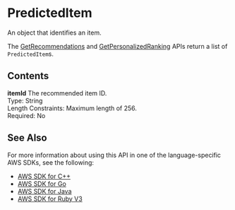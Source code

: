 # PredictedItem<a name="API_RS_PredictedItem"></a>

An object that identifies an item\.

The [GetRecommendations](API_RS_GetRecommendations.md) and [GetPersonalizedRanking](API_RS_GetPersonalizedRanking.md) APIs return a list of `PredictedItem`s\.

## Contents<a name="API_RS_PredictedItem_Contents"></a>

 **itemId**   <a name="personalize-Type-RS_PredictedItem-itemId"></a>
The recommended item ID\.  
Type: String  
Length Constraints: Maximum length of 256\.  
Required: No

## See Also<a name="API_RS_PredictedItem_SeeAlso"></a>

For more information about using this API in one of the language\-specific AWS SDKs, see the following:
+  [AWS SDK for C\+\+](https://docs.aws.amazon.com/goto/SdkForCpp/personalize-runtime-2018-05-22/PredictedItem) 
+  [AWS SDK for Go](https://docs.aws.amazon.com/goto/SdkForGoV1/personalize-runtime-2018-05-22/PredictedItem) 
+  [AWS SDK for Java](https://docs.aws.amazon.com/goto/SdkForJava/personalize-runtime-2018-05-22/PredictedItem) 
+  [AWS SDK for Ruby V3](https://docs.aws.amazon.com/goto/SdkForRubyV3/personalize-runtime-2018-05-22/PredictedItem) 